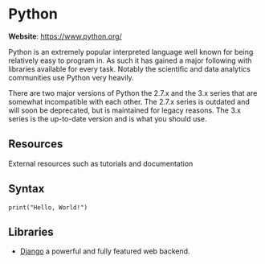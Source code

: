 # Python

**Website**: <https://www.python.org/>

Python is an extremely popular interpreted language well known for being
relatively easy to program in. As such it has gained a major following
with libraries available for every task. Notably the scientific and data
analytics communities use Python very heavily.

There are two major versions of Python the 2.7.x and the 3.x series that
are somewhat incompatible with each other. The 2.7.x series is outdated
and will soon be deprecated, but is maintained for legacy reasons. The
3.x series is the up-to-date version and is what you should use.

## Resources

External resources such as tutorials and documentation

## Syntax

``` {.python}
print("Hello, World!")
```

## Libraries

-   [Django](/frameworks/Django) a powerful and fully featured web
    backend.
